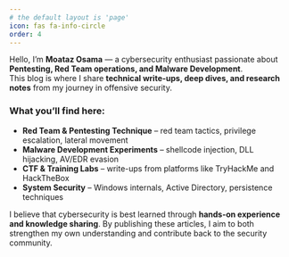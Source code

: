 ```yaml
---
# the default layout is 'page'
icon: fas fa-info-circle
order: 4
---
```


Hello, I’m **Moataz Osama** — a cybersecurity enthusiast passionate about **Pentesting, Red Team operations, and Malware Development**.  
This blog is where I share **technical write-ups, deep dives, and research notes** from my journey in offensive security.  

### What you’ll find here:
- **Red Team & Pentesting Technique** – red team tactics, privilege escalation, lateral movement  
- **Malware Development Experiments** – shellcode injection, DLL hijacking, AV/EDR evasion  
- **CTF & Training Labs** – write-ups from platforms like TryHackMe and HackTheBox  
- **System Security** – Windows internals, Active Directory, persistence techniques  

I believe that cybersecurity is best learned through **hands-on experience and knowledge sharing**. By publishing these articles, I aim to both strengthen my own understanding and contribute back to the security community.  
